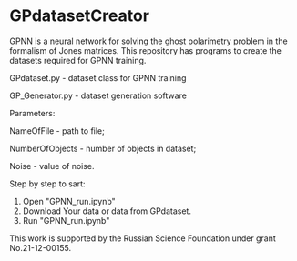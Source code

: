 # GPdatasetCreator
GPNN is a neural network for solving the ghost polarimetry problem in the formalism of Jones matrices.
This repository has programs to create the datasets required for GPNN training.


GPdataset.py - dataset class for GPNN training

GP_Generator.py - dataset generation software

  Parameters:
  
  NameOfFile      - path to file;
  
  NumberOfObjects - number of objects in dataset;
  
  Noise           - value of noise.




Step by step to sart:

1. Open "GPNN_run.ipynb"
2. Download Your data or data from GPdataset.
3. Run "GPNN_run.ipynb"


This work is supported by the Russian Science Foundation under grant No.21-12-00155.
